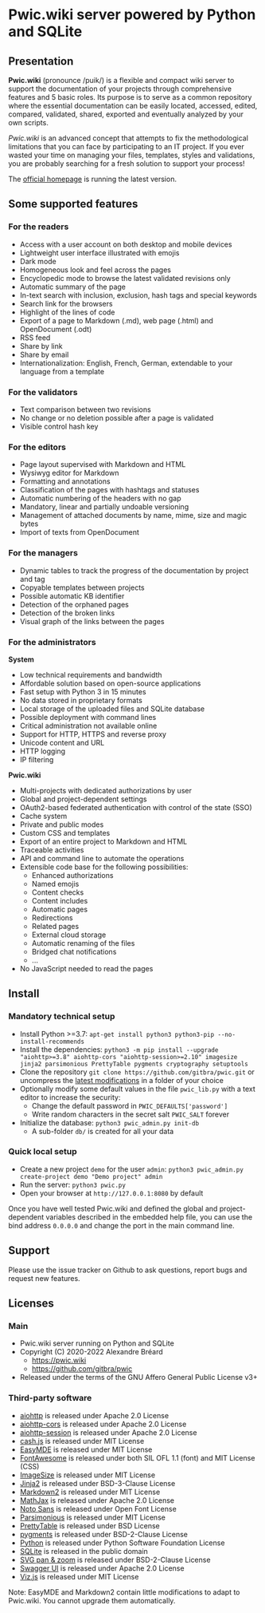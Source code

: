 # Pwic.wiki server powered by Python and SQLite


## Presentation

**Pwic.wiki** (pronounce /puik/) is a flexible and compact wiki server to support the documentation of your projects through comprehensive features and 5 basic roles. Its purpose is to serve as a common repository where the essential documentation can be easily located, accessed, edited, compared, validated, shared, exported and eventually analyzed by your own scripts.

*Pwic.wiki* is an advanced concept that attempts to fix the methodological limitations that you can face by participating to an IT project. If you ever wasted your time on managing your files, templates, styles and validations, you are probably searching for a fresh solution to support your process!

The [official homepage](https://pwic.wiki) is running the latest version.


## Some supported features

### For the readers

- Access with a user account on both desktop and mobile devices
- Lightweight user interface illustrated with emojis
- Dark mode
- Homogeneous look and feel across the pages
- Encyclopedic mode to browse the latest validated revisions only
- Automatic summary of the page
- In-text search with inclusion, exclusion, hash tags and special keywords
- Search link for the browsers
- Highlight of the lines of code
- Export of a page to Markdown (.md), web page (.html) and OpenDocument (.odt)
- RSS feed
- Share by link
- Share by email
- Internationalization: English, French, German, extendable to your language from a template

### For the validators

- Text comparison between two revisions
- No change or no deletion possible after a page is validated
- Visible control hash key

### For the editors

- Page layout supervised with Markdown and HTML
- Wysiwyg editor for Markdown
- Formatting and annotations
- Classification of the pages with hashtags and statuses
- Automatic numbering of the headers with no gap
- Mandatory, linear and partially undoable versioning
- Management of attached documents by name, mime, size and magic bytes
- Import of texts from OpenDocument

### For the managers

- Dynamic tables to track the progress of the documentation by project and tag
- Copyable templates between projects
- Possible automatic KB identifier
- Detection of the orphaned pages
- Detection of the broken links
- Visual graph of the links between the pages

### For the administrators

**System**

- Low technical requirements and bandwidth
- Affordable solution based on open-source applications
- Fast setup with Python 3 in 15 minutes
- No data stored in proprietary formats
- Local storage of the uploaded files and SQLite database
- Possible deployment with command lines
- Critical administration not available online
- Support for HTTP, HTTPS and reverse proxy
- Unicode content and URL
- HTTP logging
- IP filtering

**Pwic.wiki**

- Multi-projects with dedicated authorizations by user
- Global and project-dependent settings
- OAuth2-based federated authentication with control of the state (SSO)
- Cache system
- Private and public modes
- Custom CSS and templates
- Export of an entire project to Markdown and HTML
- Traceable activities
- API and command line to automate the operations
- Extensible code base for the following possibilities:
	- Enhanced authorizations
	- Named emojis
	- Content checks
	- Content includes
	- Automatic pages
	- Redirections
	- Related pages
	- External cloud storage
	- Automatic renaming of the files
	- Bridged chat notifications
	- ...
- No JavaScript needed to read the pages


## Install

### Mandatory technical setup

- Install Python >=3.7: `apt-get install python3 python3-pip --no-install-recommends`
- Install the dependencies: `python3 -m pip install --upgrade "aiohttp>=3.8" aiohttp-cors "aiohttp-session>=2.10" imagesize jinja2 parsimonious PrettyTable pygments cryptography setuptools`
- Clone the repository `git clone https://github.com/gitbra/pwic.git` or uncompress the [latest modifications](https://github.com/gitbra/pwic/archive/refs/heads/master.zip) in a folder of your choice
- Optionally modify some default values in the file `pwic_lib.py` with a text editor to increase the security:
	- Change the default password in `PWIC_DEFAULTS['password']`
	- Write random characters in the secret salt `PWIC_SALT` forever
- Initialize the database: `python3 pwic_admin.py init-db`
	- A sub-folder `db/` is created for all your data

### Quick local setup

- Create a new project `demo` for the user `admin`: `python3 pwic_admin.py create-project demo "Demo project" admin`
- Run the server: `python3 pwic.py`
- Open your browser at `http://127.0.0.1:8080` by default

Once you have well tested Pwic.wiki and defined the global and project-dependent variables described in the embedded help file, you can use the bind address `0.0.0.0` and change the port in the main command line.


## Support

Please use the issue tracker on Github to ask questions, report bugs and request new features.


## Licenses

### Main

- Pwic.wiki server running on Python and SQLite
- Copyright (C) 2020-2022 Alexandre Bréard
	- <https://pwic.wiki>
	- <https://github.com/gitbra/pwic>
- Released under the terms of the GNU Affero General Public License v3+

### Third-party software

- [aiohttp](https://github.com/aio-libs/aiohttp) is released under Apache 2.0 License
- [aiohttp-cors](https://github.com/aio-libs/aiohttp-cors) is released under Apache 2.0 License
- [aiohttp-session](https://github.com/aio-libs/aiohttp-session) is released under Apache 2.0 License
- [cash.js](https://github.com/fabiospampinato/cash) is released under MIT License
- [EasyMDE](https://github.com/Ionaru/easy-markdown-editor) is released under MIT License
- [FontAwesome](https://github.com/FortAwesome/Font-Awesome) is released under both SIL OFL 1.1 (font) and MIT License (CSS)
- [ImageSize](https://github.com/shibukawa/imagesize_py) is released under MIT License
- [Jinja2](https://github.com/pallets/jinja) is released under BSD-3-Clause License
- [Markdown2](https://github.com/trentm/python-markdown2) is released under MIT License
- [MathJax](https://github.com/mathjax/MathJax-src) is released under Apache 2.0 License
- [Noto Sans](https://fonts.google.com/specimen/Noto+Sans) is released under Open Font License
- [Parsimonious](https://github.com/erikrose/parsimonious) is released under MIT License
- [PrettyTable](https://github.com/jazzband/prettytable) is released under BSD License
- [pygments](https://github.com/pygments/pygments) is released under BSD-2-Clause License
- [Python](https://github.com/python/cpython/) is released under Python Software Foundation License
- [SQLite](https://www.sqlite.org) is released in the public domain
- [SVG pan & zoom](https://github.com/ariutta/svg-pan-zoom) is released under BSD-2-Clause License
- [Swagger UI](https://github.com/swagger-api/swagger-ui) is released under Apache 2.0 License
- [Viz.js](https://github.com/mdaines/viz.js) is released under MIT License

Note: EasyMDE and Markdown2 contain little modifications to adapt to Pwic.wiki. You cannot upgrade them automatically.
